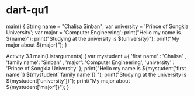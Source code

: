 # dart-qu1
main() {
  String name = "Chalisa Sinban";
  var university = 'Prince of Songkla University';
  var major = 'Computer Engineering';
  print("Hello my name is ${name}");
  print("Studying at the university is ${university}");
  print("My major about ${major}");
  }

Activity 3.1
main(List<String>arguments) {
var mystudent ={
  'first name' : 'Chalisa' ,
  'family name': 'Sinban' ,
  'major': 'Computer Engineering',
  'university' : 'Prince of Songkla University'
};
  print("Hello my name is ${mystudent['first name']} ${mystudent['family name']} ");
  print("Studying at the university is ${mystudent['university']}");
  print("My major about ${mystudent['major']}");
}
